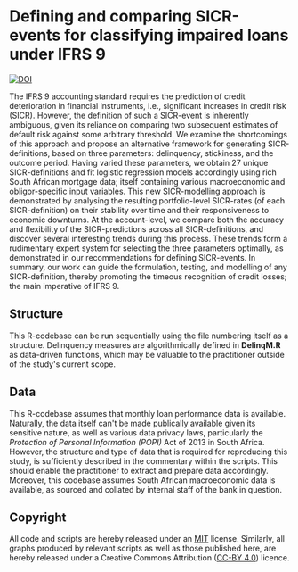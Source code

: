 # Defining and comparing SICR-events for classifying impaired loans under IFRS 9
[![DOI](https://zenodo.org/badge/601805307.svg)](https://zenodo.org/badge/latestdoi/601805307)

The IFRS 9 accounting standard requires the prediction of credit deterioration in financial instruments, i.e., significant increases in credit risk (SICR).  However, the definition of such a SICR-event is inherently ambiguous, given its reliance on comparing two subsequent estimates of default risk against some arbitrary threshold. We examine the shortcomings of this approach and propose an alternative framework for generating SICR-definitions, based on three parameters: delinquency, stickiness, and the outcome period. Having varied these parameters, we obtain 27 unique SICR-definitions and fit logistic regression models accordingly using rich South African mortgage data; itself containing various macroeconomic and obligor-specific input variables. This new SICR-modelling approach is demonstrated by analysing the resulting portfolio-level SICR-rates (of each SICR-definition) on their stability over time and their responsiveness to economic downturns. At the account-level, we compare both the accuracy and flexibility of the SICR-predictions across all SICR-definitions, and discover several interesting trends during this process. These trends form a rudimentary expert system for selecting the three parameters optimally, as demonstrated in our recommendations for defining SICR-events. In summary, our work can guide the formulation, testing, and modelling of any SICR-definition, thereby promoting the timeous recognition of credit losses; the main imperative of IFRS 9.

## Structure
This R-codebase can be run sequentially using the file numbering itself as a structure. Delinquency measures are algorithmically defined in **DelinqM.R** as data-driven functions, which may be valuable to the practitioner outside of the study's current scope.

## Data
This R-codebase assumes that monthly loan performance data is available. Naturally, the data itself can't be made publically available given its sensitive nature, as well as various data privacy laws, particularly the _Protection of Personal Information (POPI)_ Act of 2013 in South Africa. However, the structure and type of data that is required for reproducing this study, is sufficiently described in the commentary within the scripts. This should enable the practitioner to extract and prepare data accordingly. Moreover, this codebase assumes South African macroeconomic data is available, as sourced and collated by internal staff of the bank in question.

## Copyright
All code and scripts are hereby released under an [MIT](https://opensource.org/licenses/MIT) license. Similarly, all graphs produced by relevant scripts as well as those published here, are hereby released under a Creative Commons Attribution ([CC-BY 4.0](https://creativecommons.org/licenses/by/4.0/)) licence.
